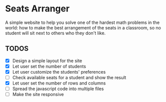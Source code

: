 # Seats Arranger

A simple website to help you solve one of the hardest math problems in the world:
how to make the best arrangement of the seats in a classroom, so no student will sit next to others who they don't like.

## TODOS

- [x] Design a simple layout for the site
- [x] Let user set the number of students
- [x] Let user customize the students' preferences
- [ ] Check available seats for a student and show the result
- [x] Let user set the number of rows and columns
- [ ] Spread the javascript code into multiple files
- [ ] Make the site responsive
